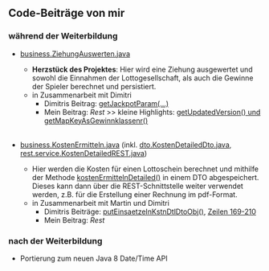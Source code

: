 ## Code-Beiträge von mir

### während der Weiterbildung
- [business.ZiehungAuswerten.java](https://github.com/cmiethli/wbslotto/blob/3f818fcc3cc653640cb02c00aea4e04f137b384c/src/main/java/de/wbstraining/lotto/business/lottogesellschaft/ZiehungAuswerten.java#L47)
  - **Herzstück des Projektes**: Hier wird eine Ziehung ausgewertet und sowohl die Einnahmen der Lottogesellschaft, als auch die Gewinne der Spieler berechnet und persistiert.
  - in Zusammenarbeit mit Dimitri
    - Dimitris Beitrag: [getJackpotParam(...)](https://github.com/cmiethli/wbslotto/blob/3f818fcc3cc653640cb02c00aea4e04f137b384c/src/main/java/de/wbstraining/lotto/business/lottogesellschaft/ZiehungAuswerten.java#L639)
    - Mein Beitrag: *Rest* >> kleine Highlights: [getUpdatedVersion() und getMapKeyAsGewinnklassenr()](https://github.com/cmiethli/wbslotto/blob/3f818fcc3cc653640cb02c00aea4e04f137b384c/src/main/java/de/wbstraining/lotto/business/lottogesellschaft/ZiehungAuswerten.java#L962)<br> <br>

- [business.KostenErmitteln.java](https://github.com/cmiethli/wbslotto/blob/3f818fcc3cc653640cb02c00aea4e04f137b384c/src/main/java/de/wbstraining/lotto/business/lottospieler/KostenErmitteln.java#L28) (inkl. [dto.KostenDetailedDto.java](https://github.com/cmiethli/wbslotto/blob/3f818fcc3cc653640cb02c00aea4e04f137b384c/src/main/java/de/wbstraining/lotto/dto/KostenDetailedDto.java#L13), [rest.service.KostenDetailedREST.java](https://github.com/cmiethli/wbslotto/blob/3f818fcc3cc653640cb02c00aea4e04f137b384c/src/main/java/de/wbstraining/lotto/web/rest/service/KostenDetailedREST.java#L39))
  - Hier werden die Kosten für einen Lottoschein berechnet und mithilfe der Methode [kostenErmittelnDetailed()](https://github.com/cmiethli/wbslotto/blob/3f818fcc3cc653640cb02c00aea4e04f137b384c/src/main/java/de/wbstraining/lotto/business/lottospieler/KostenErmitteln.java#L125) in einem DTO abgespeichert. Dieses kann dann über die REST-Schnittstelle weiter verwendet werden, z.B. für die Erstellung einer Rechnung im pdf-Format.
  - in Zusammenarbeit mit Martin und Dimitri
    - Dimitris Beiträge: [putEinsaetzeInKstnDtlDtoObj()](https://github.com/cmiethli/wbslotto/blob/3f818fcc3cc653640cb02c00aea4e04f137b384c/src/main/java/de/wbstraining/lotto/business/lottospieler/KostenErmitteln.java#L229), [Zeilen 169-210](https://github.com/cmiethli/wbslotto/blob/3f818fcc3cc653640cb02c00aea4e04f137b384c/src/main/java/de/wbstraining/lotto/business/lottospieler/KostenErmitteln.java#L168)
    - Mein Beitrag: *Rest*
    
### nach der Weiterbildung
- Portierung zum neuen Java 8 Date/Time API
